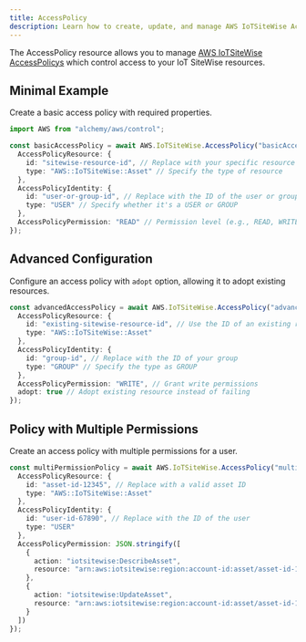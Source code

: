 ```yaml
---
title: AccessPolicy
description: Learn how to create, update, and manage AWS IoTSiteWise AccessPolicys using Alchemy Cloud Control.
---
```



The AccessPolicy resource allows you to manage [AWS IoTSiteWise AccessPolicys](https://docs.aws.amazon.com/iotsitewise/latest/userguide/) which control access to your IoT SiteWise resources.

## Minimal Example

Create a basic access policy with required properties.

```ts
import AWS from "alchemy/aws/control";

const basicAccessPolicy = await AWS.IoTSiteWise.AccessPolicy("basicAccessPolicy", {
  AccessPolicyResource: {
    id: "sitewise-resource-id", // Replace with your specific resource ID
    type: "AWS::IoTSiteWise::Asset" // Specify the type of resource
  },
  AccessPolicyIdentity: {
    id: "user-or-group-id", // Replace with the ID of the user or group
    type: "USER" // Specify whether it's a USER or GROUP
  },
  AccessPolicyPermission: "READ" // Permission level (e.g., READ, WRITE)
});
```

## Advanced Configuration

Configure an access policy with `adopt` option, allowing it to adopt existing resources.

```ts
const advancedAccessPolicy = await AWS.IoTSiteWise.AccessPolicy("advancedAccessPolicy", {
  AccessPolicyResource: {
    id: "existing-sitewise-resource-id", // Use the ID of an existing resource
    type: "AWS::IoTSiteWise::Asset" 
  },
  AccessPolicyIdentity: {
    id: "group-id", // Replace with the ID of your group
    type: "GROUP" // Specify the type as GROUP
  },
  AccessPolicyPermission: "WRITE", // Grant write permissions
  adopt: true // Adopt existing resource instead of failing
});
```

## Policy with Multiple Permissions

Create an access policy with multiple permissions for a user.

```ts
const multiPermissionPolicy = await AWS.IoTSiteWise.AccessPolicy("multiPermissionPolicy", {
  AccessPolicyResource: {
    id: "asset-id-12345", // Replace with a valid asset ID
    type: "AWS::IoTSiteWise::Asset"
  },
  AccessPolicyIdentity: {
    id: "user-id-67890", // Replace with the ID of the user
    type: "USER"
  },
  AccessPolicyPermission: JSON.stringify([
    {
      action: "iotsitewise:DescribeAsset",
      resource: "arn:aws:iotsitewise:region:account-id:asset/asset-id-12345"
    },
    {
      action: "iotsitewise:UpdateAsset",
      resource: "arn:aws:iotsitewise:region:account-id:asset/asset-id-12345"
    }
  ])
});
```
